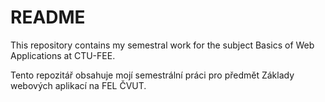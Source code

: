 # README

This repository contains my semestral work for the subject Basics of Web Applications at CTU-FEE.

Tento repozitář obsahuje mojí semestrální práci pro předmět Základy webových aplikací na FEL ČVUT.
